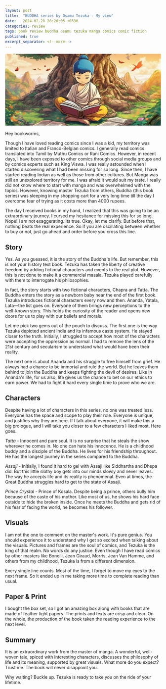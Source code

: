 ```yaml
---
layout: post
title:  "BUDDHA series by Osamu Tezuka - My view"
date:   2024-02-28 20:20:05 +0530
categories: review
tags: book review buddha osamu tezuka manga comics comic fiction
published: true
excerpt_separator: <!--more-->
---
```

![Kid buddha reading](/assets/images/kid-buddha-reading.jpg "kid buddha reading")

Hey bookworms,

Though I have loved reading comics since I was a kid, my territory was limited to Italian and Franco-Belgian comics. I generally read comics translated into Tamil by Muthu Comics or Rani Comics. However, in recent days, I have been exposed to other comics through social media groups and by comics experts such as King Viswa. I was really astounded when I started discovering what I had been missing for so long. Since then, I have started reading Indian as well as those from other cultures. But Manga was still an unexplored territory for me. I was afraid it would suit my taste. I really did not know where to start with manga and was overwhelmed with the topics. However, knowing master Tezuka from others, Buddha (this book series) was sleeping in my shopping cart for a very long time till the day I overcome fear of trying as it costs more than 4000 rupees.
<!--more-->

The day I received books in my hand, I realized that this was going to be an extraordinary journey. I cursed my hesitance for missing this for so long. Nope! I am not exaggerating. Its true. Okay, let me clarify. But before that, nothing beats the real experience. So if you are oscillating between whether to buy or not, just go ahead and order before you cross this line.

## Story
Yes. As you guessed, it is the story of the Buddha's life. But remember, this is not your history text book. Tezuka has taken the liberty of creative freedom by adding fictional characters and events to the real plot. However, this is not done to make it a commercial masala. Tezuka played carefully with them to interrogate his philosophies.

In fact, the story starts with two fictional characters, Chapra and Tatta. The Buddha enters the story as a newborn baby near the end of the first book. Tezuka introduces fictional characters every now and then. Ananda, Yatala, Lata—the list goes on. Everyone of them brings new perceptions to the well-known story. This holds the curiosity of the reader and opens new doors for us to play with our beliefs and morals.

Let me pick two gems out of the pouch to discuss. The first one is the way Tezuka depicted ancient India and its infamous caste system. He stayed closer to the truth. Initially, I struggled to accept how most of the characters were accepting the oppression as normal. I had to remove the lens of the 21st century and secularism to understand what would have been their reality.

The next one is about Ananda and his struggle to free himself from grief. He always had a chance to be immortal and rule the world. But he leaves them behind to join the Buddha and keeps fighting the devil of desires. Like in Ananda's life, for us also, life gives us the chance to bet on our ethics to earn power. We had to fight it hard every single time to prove who we are.

## Characters
Despite having a lot of characters in this series, no one was treated less. Everyone has the space and scope to play their role. Everyone is unique, and justifies why they are here. If I talk about everyone, it will make this a big prologue, and I will take you closer to a few characters I liked most. Here goes.

*Tatta* - Innocent and pure soul. It is no surprise that he steals the show wherever he comes in. No one can hate his innocence. He is a childhood buddy and a disciple of the Buddha. He lives for his friendship throughout. He has the longest journey in the series compared to the Buddha. 

*Assaji* - Initially, I found it hard to gel with Assaji like Siddhartha and Dhepa did. But this little slothy boy gets into our minds slowly and never leaves. The way he accepts life and its reality is phenomenal. Even at times, the Great Buddha struggles hard to get to the state of Assaji.

*Prince Crystal* - Prince of Kosala. Despite being a prince, others bully him because of the caste of his mother. Like most of us, he shows his hard face outside to hide the broken inside. Once he meets the Buddha and gets rid of his fear of facing the world, he becomes his follower.

## Visuals
I am not the one to comment on the master's work. It's pure genius. You should experience it to understand why I get so excited when talking about the visuals. Pictures and frames are the soul of comics, and Tezuka is the king of that realm. No words do any justice. Even though I have read comics by other masters like Bonelli, Jean Giraud, Morris, Jean Van Hamme, and others from my childhood, Tezuka is from a different dimension.

Every single line counts. Most of the time, I forget to move my eyes to the next frame. So it ended up in me taking more time to complete reading than usual.

## Paper & Print
I bought the box set, so I got an amazing box along with books that are made of feather light papers. The prints and texts are crisp and clear. On the whole, the production of the book taken the reading experience to the next level.

## Summary
It is an extraordinary work from the master of manga. A wonderful, well-woven tale, spiced with interesting characters, discusses the philosophy of life and its meaning, supported by great visuals. What more do you expect? Trust me. The book will never disappoint you.

Why waiting? Buckle up. Tezuka is ready to take you on the ride of your lifetime.